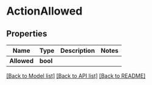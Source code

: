 # ActionAllowed

## Properties
Name | Type | Description | Notes
------------ | ------------- | ------------- | -------------
**Allowed** | **bool** |  | 

[[Back to Model list]](../README.md#documentation-for-models) [[Back to API list]](../README.md#documentation-for-api-endpoints) [[Back to README]](../README.md)


